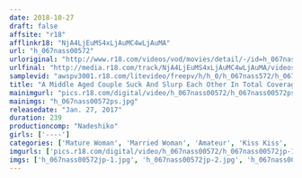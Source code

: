 ```yaml
---
date: 2018-10-27
draft: false
affsite: "r18"
afflinkr18: "NjA4LjEuMS4xLjAuMC4wLjAuMA"
url: "h_067nass00572"
urloriginal: "http://www.r18.com/videos/vod/movies/detail/-/id=h_067nass00572"
urlfinal: "http://media.r18.com/track/NjA4LjEuMS4xLjAuMC4wLjAuMA/videos/vod/movies/detail/-/id=h_067nass00572"
samplevid: "awspv3001.r18.com/litevideo/freepv/h/h_0/h_067nass572/h_067nass572_dmb_w.mp4"
title: "A Middle Aged Couple Suck And Slurp Each Other In Total Coverage Hot Kisses Lead To Sex"
mainimgurl: "pics.r18.com/digital/video/h_067nass00572/h_067nass00572ps.jpg"
mainimgs: "h_067nass00572ps.jpg"
releasedate: "Jan. 27, 2017"
duration: 239
productioncomp: "Nadeshiko"
girls: ['----']
categories: ['Mature Woman', 'Married Woman', 'Amateur', 'Kiss Kiss', 'Compilation', 'Over 4 Hours']
imgurls: ['pics.r18.com/digital/video/h_067nass00572/h_067nass00572jp-1.jpg', 'pics.r18.com/digital/video/h_067nass00572/h_067nass00572jp-2.jpg', 'pics.r18.com/digital/video/h_067nass00572/h_067nass00572jp-3.jpg', 'pics.r18.com/digital/video/h_067nass00572/h_067nass00572jp-4.jpg', 'pics.r18.com/digital/video/h_067nass00572/h_067nass00572jp-5.jpg', 'pics.r18.com/digital/video/h_067nass00572/h_067nass00572jp-6.jpg', 'pics.r18.com/digital/video/h_067nass00572/h_067nass00572jp-7.jpg', 'pics.r18.com/digital/video/h_067nass00572/h_067nass00572jp-8.jpg', 'pics.r18.com/digital/video/h_067nass00572/h_067nass00572jp-9.jpg', 'pics.r18.com/digital/video/h_067nass00572/h_067nass00572jp-10.jpg', 'pics.r18.com/digital/video/h_067nass00572/h_067nass00572jp-11.jpg', 'pics.r18.com/digital/video/h_067nass00572/h_067nass00572jp-12.jpg', 'pics.r18.com/digital/video/h_067nass00572/h_067nass00572jp-13.jpg', 'pics.r18.com/digital/video/h_067nass00572/h_067nass00572jp-14.jpg', 'pics.r18.com/digital/video/h_067nass00572/h_067nass00572jp-15.jpg', 'pics.r18.com/digital/video/h_067nass00572/h_067nass00572jp-16.jpg', 'pics.r18.com/digital/video/h_067nass00572/h_067nass00572jp-17.jpg', 'pics.r18.com/digital/video/h_067nass00572/h_067nass00572jp-18.jpg', 'pics.r18.com/digital/video/h_067nass00572/h_067nass00572jp-19.jpg', 'pics.r18.com/digital/video/h_067nass00572/h_067nass00572jp-20.jpg']
imgs: ['h_067nass00572jp-1.jpg', 'h_067nass00572jp-2.jpg', 'h_067nass00572jp-3.jpg', 'h_067nass00572jp-4.jpg', 'h_067nass00572jp-5.jpg', 'h_067nass00572jp-6.jpg', 'h_067nass00572jp-7.jpg', 'h_067nass00572jp-8.jpg', 'h_067nass00572jp-9.jpg', 'h_067nass00572jp-10.jpg', 'h_067nass00572jp-11.jpg', 'h_067nass00572jp-12.jpg', 'h_067nass00572jp-13.jpg', 'h_067nass00572jp-14.jpg', 'h_067nass00572jp-15.jpg', 'h_067nass00572jp-16.jpg', 'h_067nass00572jp-17.jpg', 'h_067nass00572jp-18.jpg', 'h_067nass00572jp-19.jpg', 'h_067nass00572jp-20.jpg']
---
```

